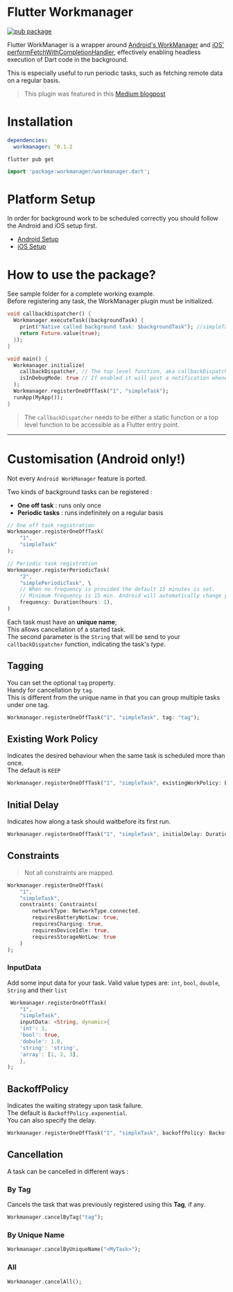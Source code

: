 # Flutter Workmanager
[![pub package](https://img.shields.io/pub/v/workmanager.svg)](https://pub.dartlang.org/packages/workmanager)

Flutter WorkManager is a wrapper around [Android's WorkManager](https://developer.android.com/topic/libraries/architecture/workmanager) and [iOS' performFetchWithCompletionHandler](https://developer.apple.com/documentation/uikit/uiapplicationdelegate/1623125-application), effectively enabling headless execution of Dart code in the background.

This is especially useful to run periodic tasks, such as fetching remote data on a regular basis.

> This plugin was featured in this [Medium blogpost](https://medium.com/vrt-digital-studio/flutter-workmanager-81e0cfbd6f6e)

# Installation

```yaml
dependencies:
  workmanager: ^0.1.2
```
```shell script
flutter pub get
```
```dart
import 'package:workmanager/workmanager.dart';
```

# Platform Setup
In order for background work to be scheduled correctly you should follow the Android and iOS setup first.  

- [Android Setup](ANDROID_SETUP.md)
- [iOS Setup](IOS_SETUP.md)

# How to use the package?
See sample folder for a complete working example.  
Before registering any task, the WorkManager plugin must be initialized.

```dart
void callbackDispatcher() {
  Workmanager.executeTask((backgroundTask) {
    print("Native called background task: $backgroundTask"); //simpleTask will be emitted here.
    return Future.value(true);
  });
}

void main() {
  Workmanager.initialize(
    callbackDispatcher, // The top level function, aka callbackDispatcher
    isInDebugMode: true // If enabled it will post a notification whenever the task is running. Handy for debugging tasks
  );
  Workmanager.registerOneOffTask("1", "simpleTask");
  runApp(MyApp());
}
```

> The `callbackDispatcher` needs to be either a static function or a top level function to be accessible as a Flutter entry point.

--- 

# Customisation (Android only!) 
Not every `Android WorkManager` feature is ported.

Two kinds of background tasks can be registered :
- **One off task** : runs only once
- **Periodic tasks** : runs indefinitely on a regular basis

```dart
// One off task registration
Workmanager.registerOneOffTask(
    "1", 
    "simpleTask"
);

// Periodic task registration
Workmanager.registerPeriodicTask(
    "2", 
    "simplePeriodicTask", \
    // When no frequency is provided the default 15 minutes is set.
    // Minimum frequency is 15 min. Android will automatically change your frequency to 15 min if you have configured a lower frequency.
    frequency: Duration(hours: 1),
)
```

Each task must have an **unique name**;  
This allows cancellation of a started task.  
The second parameter is the `String` that will be send to your `callbackDispatcher` function, indicating the task's *type*.  

## Tagging

You can set the optional `tag` property.  
Handy for cancellation by `tag`.  
This is different from the unique name in that you can group multiple tasks under one tag.  

```dart
Workmanager.registerOneOffTask("1", "simpleTask", tag: "tag");
```

## Existing Work Policy

Indicates the desired behaviour when the same task is scheduled more than once.  
The default is `KEEP`

```dart
Workmanager.registerOneOffTask("1", "simpleTask", existingWorkPolicy: ExistingWorkPolicy.append);
```

## Initial Delay

Indicates how along a task should waitbefore its first run.

```dart
Workmanager.registerOneOffTask("1", "simpleTask", initialDelay: Duration(seconds: 10));
```

## Constraints

> Not all constraints are mapped.

```dart
Workmanager.registerOneOffTask(
    "1", 
    "simpleTask", 
    constraints: Constraints(
        networkType: NetworkType.connected,
        requiresBatteryNotLow: true,
        requiresCharging: true,
        requiresDeviceIdle: true,
        requiresStorageNotLow: true
    )
);
```

### InputData

Add some input data for your task. Valid value types are: `int`, `bool`, `double`, `String` and their `list`

```dart
 Workmanager.registerOneOffTask(
    "1",
    "simpleTask", 
    inputData: <String, dynamic>{
    'int': 1,
    'bool': true,
    'dobule': 1.0,
    'string': 'string',
    'array': [1, 2, 3],
    },
);
```
## BackoffPolicy
Indicates the waiting strategy upon task failure.  
The default is `BackoffPolicy.exponential`.    
You can also specify the delay. 

```dart
Workmanager.registerOneOffTask("1", "simpleTask", backoffPolicy: BackoffPolicy.exponential, backoffPolicyDelay: Duration(seconds: 10));
```

## Cancellation

A task can be cancelled in different ways :  

### By Tag

Cancels the task that was previously registered using this **Tag**, if any.  

```dart
Workmanager.cancelByTag("tag");
```

### By Unique Name

```dart
Workmanager.cancelByUniqueName("<MyTask>");
```

### All

```dart
Workmanager.cancelAll();
```
